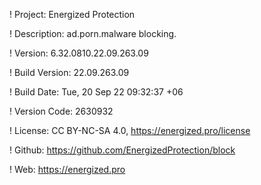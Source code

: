 ! Project: Energized Protection

! Description: ad.porn.malware blocking.

! Version: 6.32.0810.22.09.263.09

! Build Version: 22.09.263.09

! Build Date: Tue, 20 Sep 22 09:32:37 +06

! Version Code: 2630932

! License: CC BY-NC-SA 4.0, https://energized.pro/license

! Github: https://github.com/EnergizedProtection/block

! Web: https://energized.pro
